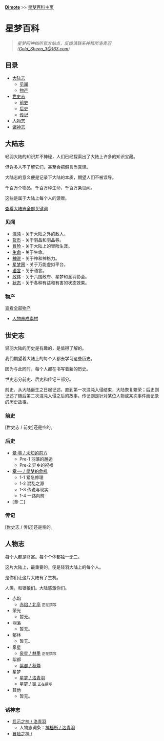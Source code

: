 **[Dimote](https://dimote.top)** >> [星梦百科主页](index.md)

# 星梦百科

> *星梦网神档所官方站点，反馈请联系神档所洛青羽([Gold_Sheep_3@163.com](Gold_Sheep_3@163.com))*

## 目录

- [大陆志](#大陆志)
    - [见闻](#见闻)
    - [物产](#物产)
- [世史志](#世史志)
    - [前史](#前史)
    - [后史](#后史)
    - [传记](#传记)
- [人物志](#人物志)
- [诸神志](#诸神志)

## 大陆志

轻羽大陆的知识并不神秘，人们已经探索出了大陆上许多的知识宝藏。

但许多人不了解它们，甚至会把假言当真谛。

大陆志的意义便是记录下大陆的本质，期望人们不被误导。

千百万个物品，千百万种生命，千百万条见闻。

这些是属于大陆上每个人的馈赠。

[查看大陆志全部关键词](dlz/wordlist.md)

### 见闻

- [混沌](dlz/jw/hundun.md) - 关于大陆之外的敌人。
- [货币](dlz/jw/huobi.md) - 关于羽晶和羽晶券。
- [冒险](dlz/jw/maoxian.md) - 关于大陆上的冒险生涯。
- [生命](dlz/jw/shengming.md) - 关于生命。
- [神说](dlz/jw/shenshuo.md) - 关于神和神格力。
- [星梦网](dlz/jw/xingmengwang.md) - 关于万能虚拟平台。
- [语言](dlz/jw/yuyan.md) - 关于语言。
- [政体](dlz/jw/zhengti.md) - 关于六国政府、星梦和圣羽协会。
- [状态](dlz/jw/zhuangtai.md) - 关于各种有益和有害的状态效果。

### 物产

[查看全部物产](dlz/wc/content.md)

- [人物养成素材](dlz/wc/renwuyangchengsucai.md)

## 世史志

轻羽大陆的历史是有趣的，是值得了解的。

我们期望着大陆上的每个人都去学习这些历史。

因为与此同时，每个人都在书写着新的历史。

世史志分前史、后史和传记三部分。

前史，从大陆诞生之日起记述，直到第一次混沌入侵结束，大陆恢复繁荣；后史则记述了随后第二次混沌入侵之后的故事。传记则是针对某位人物或某次事件而记录的历史故事。

### 前史

[世史志 / 前史]还是空的。

### 后史

- [章·零 / 未知的前方](ssz/hs/chapter_zero.md)
    - Pre-1 羽落的邂逅
    - Pre-2 异乡的祝福
- [章·一 / 星梦的危机](ssz/hs/chapter_one.md)
    - 1-1 紧急修理
    - 1-2 混乱之源
    - 1-3 传说与现实
    - 1-4 一路向前
- [章·二]

### 传记

[世史志 / 传记]还是空的。

## 人物志

每个人都是财富。每个个体都独一无二。

这片大陆上，最重要的，便是轻羽大陆上的每个人。

是你们让这片大陆有了生机。

人类，和银狼们。大陆感激你们。

- 赤焰
    - [赤焰 / 北亭](rwz/beiting.md) `正在撰写`
- 荣光
    - 暂无。
- 羽落
    - 暂无。
- 郁林
    - 暂无。
- 泉星
    - [泉星 / 林墨](rwz/linmo.md) `正在撰写`
- 紫都
    - [紫都 / 秋烨](rwz/qiuye.md)
- 星梦
    - [星梦 / 洛青羽](rwz/luoqingyu.md)
    - [星梦 / 镜](rwz/jing.md) `正在撰写`
- 其他
    - 暂无。

### 诸神志

- [启示之神 / 洛青羽](zsz/luoqingyu.md)
    - 人物志词条：[神档所 / 洛青羽](rwz/luoqingyu.md)
- [冒险之神 / ](zsz/ruisike.md)
